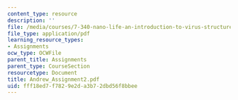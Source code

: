 ```yaml
---
content_type: resource
description: ''
file: /media/courses/7-340-nano-life-an-introduction-to-virus-structure-and-assembly-fall-2005/fff18ed7f7829e2da3b72dbd56f8bbee_Andrew_Assignment2.pdf
file_type: application/pdf
learning_resource_types:
- Assignments
ocw_type: OCWFile
parent_title: Assignments
parent_type: CourseSection
resourcetype: Document
title: Andrew_Assignment2.pdf
uid: fff18ed7-f782-9e2d-a3b7-2dbd56f8bbee
---
```

